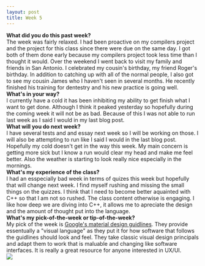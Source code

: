 ```yaml
---
layout: post
title: Week 5
---
```


<strong>What did you do this past week?</strong>
<br>
The week was fairly relaxed. I had been proactive on my compilers project and the project for this class since there were due on the same day. I got both of them done early because my compilers project took less time than I thought it would. Over the weekend I went back to visit my family and friends in San Antonio. I celebrated my cousin's birthday, my friend Roger's birthday. In addition to catching up with all of the normal people, I also got to see my cousin James who I haven't seen in several months. He recently finished his training for dentestry and his new practice is going well.
<br>
<strong>What's in your way?</strong>
<br>
I currently have a cold it has been inhibiting my ability to get finish what I want to get done. Although I think it peaked yesterday so hopefully during the coming week it will not be as bad. Because of this I was not able to run last week as I said I would in my last blog post.
<br>
<strong>What will you do next week?</strong>
<br>
I have several tests and and essay next week so I will be working on those. I will also be attempting to run like I said I would in the last blog post. Hopefully my cold doesn't get in the way this week. My main concern is getting more sick but I know a run would clear my head and make me feel better. Also the weather is starting to look really nice especially in the mornings.
<br>
<strong>What's my experience of the class?</strong>
<br>
I had an esspecially bad week in terms of quizes this week but hopefully that will change next week. I find myself rushing and missing the small things on the quizzes. I think that I need to become better aquainted with C++ so that I am not so rushed. The class content otherwise is engaging. I like how deep we are diving into C++, it allows me to apreciate the design and the amount of thought put into the language.
<br>
<strong>What's my pick-of-the-week or tip-of-the-week?</strong>
<br>
My pick of the week is <a href="https://material.io/guidelines/#">Google's material design guidlines</a>. They provide essentually a "visual language" as they put it for how software that follows the guidlines should look and feel. They take classic visual design principals and adapt them to work that is maluable and changing like software interfaces. It is really a great resource for anyone interested in UX/UI.
<br>
<img src="https://avatars0.githubusercontent.com/u/691520?v=4&u=63151621c59bfa1ec1c84b9d08aa8a3c9034b21b&s=400">
